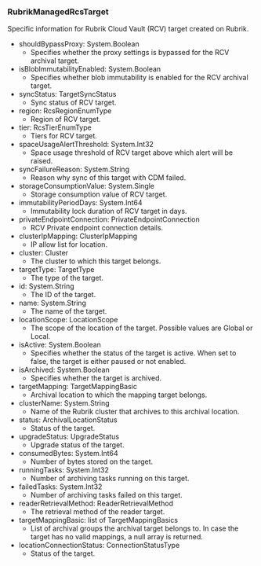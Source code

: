 ### RubrikManagedRcsTarget
Specific information for Rubrik Cloud Vault (RCV) target created on Rubrik.

- shouldBypassProxy: System.Boolean
  - Specifies whether the proxy settings is bypassed for  the RCV archival target.
- isBlobImmutabilityEnabled: System.Boolean
  - Specifies whether blob immutability is enabled for the RCV archival target.
- syncStatus: TargetSyncStatus
  - Sync status of RCV target.
- region: RcsRegionEnumType
  - Region of RCV target.
- tier: RcsTierEnumType
  - Tiers for RCV target.
- spaceUsageAlertThreshold: System.Int32
  - Space usage threshold of RCV target above which alert will be raised.
- syncFailureReason: System.String
  - Reason why sync of this target with CDM failed.
- storageConsumptionValue: System.Single
  - Storage consumption value of RCV target.
- immutabilityPeriodDays: System.Int64
  - Immutability lock duration of RCV target in days.
- privateEndpointConnection: PrivateEndpointConnection
  - RCV Private endpoint connection details.
- clusterIpMapping: ClusterIpMapping
  - IP allow list for location.
- cluster: Cluster
  - The cluster to which this target belongs.
- targetType: TargetType
  - The type of the target.
- id: System.String
  - The ID of the target.
- name: System.String
  - The name of the target.
- locationScope: LocationScope
  - The scope of the location of the target. Possible values are Global or Local.
- isActive: System.Boolean
  - Specifies whether the status of the target is active. When set to false, the target is either paused or not enabled.
- isArchived: System.Boolean
  - Specifies whether the target is archived.
- targetMapping: TargetMappingBasic
  - Archival location to which the mapping target belongs.
- clusterName: System.String
  - Name of the Rubrik cluster that archives to this archival location.
- status: ArchivalLocationStatus
  - Status of the target.
- upgradeStatus: UpgradeStatus
  - Upgrade status of the target.
- consumedBytes: System.Int64
  - Number of bytes stored on the target.
- runningTasks: System.Int32
  - Number of archiving tasks running on this target.
- failedTasks: System.Int32
  - Number of archiving tasks failed on this target.
- readerRetrievalMethod: ReaderRetrievalMethod
  - The retrieval method of the reader target.
- targetMappingBasic: list of TargetMappingBasics
  - List of archival groups the archival target belongs to. In case the target has no valid mappings, a null array is returned.
- locationConnectionStatus: ConnectionStatusType
  - Status of the target.
